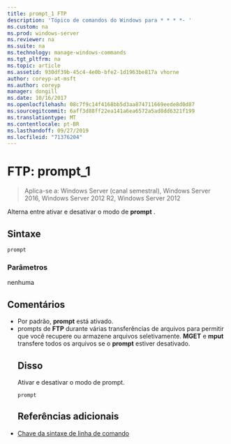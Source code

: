 ```yaml
---
title: prompt_1 FTP
description: 'Tópico de comandos do Windows para * * * *- '
ms.custom: na
ms.prod: windows-server
ms.reviewer: na
ms.suite: na
ms.technology: manage-windows-commands
ms.tgt_pltfrm: na
ms.topic: article
ms.assetid: 930df39b-45c4-4e0b-bfe2-1d1963be817a vhorne
author: coreyp-at-msft
ms.author: coreyp
manager: dongill
ms.date: 10/16/2017
ms.openlocfilehash: 08c7f9c14f4168bb5d3aa874711669eede8d0d87
ms.sourcegitcommit: 6aff3d88ff22ea141a6ea6572a5ad8dd6321f199
ms.translationtype: MT
ms.contentlocale: pt-BR
ms.lasthandoff: 09/27/2019
ms.locfileid: "71376204"
---
```

# <a name="ftp-prompt_1"></a>FTP: prompt_1

>Aplica-se a: Windows Server (canal semestral), Windows Server 2016, Windows Server 2012 R2, Windows Server 2012

Alterna entre ativar e desativar o modo de **prompt** .   
## <a name="syntax"></a>Sintaxe  
```  
prompt  
```  
### <a name="parameters"></a>Parâmetros  
nenhuma  
## <a name="remarks"></a>Comentários  
- Por padrão, **prompt** está ativado.  
- prompts de **FTP** durante várias transferências de arquivos para permitir que você recupere ou armazene arquivos seletivamente.  **MGET** e **mput** transfere todos os arquivos se o **prompt** estiver desativado.  
  ## <a name="BKMK_Examples"></a>Disso  
  Ativar e desativar o modo de prompt.  
  ```  
  prompt  
  ```  
  ## <a name="additional-references"></a>Referências adicionais  
- [Chave da sintaxe de linha de comando](command-line-syntax-key.md)  
